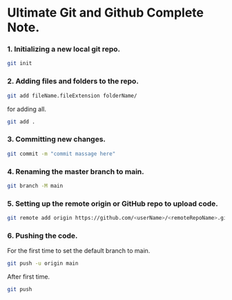 # Ultimate Git and Github Complete Note.

### 1. Initializing a new local git repo.

```bash
git init
```

### 2. Adding files and folders to the repo.

```bash
git add fileName.fileExtension folderName/
```

for adding all.

```bash
git add .
```

### 3. Committing new changes.

```bash
git commit -m "commit massage here"
```

### 4. Renaming the master branch to main.

```bash
git branch -M main
```

### 5. Setting up the remote origin or GitHub repo to upload code.

```bash
git remote add origin https://github.com/<userName>/<remoteRepoName>.git
```

### 6. Pushing the code.

For the first time to set the default branch to main.

```bash
git push -u origin main
```

After first time.

```bash
git push
```

